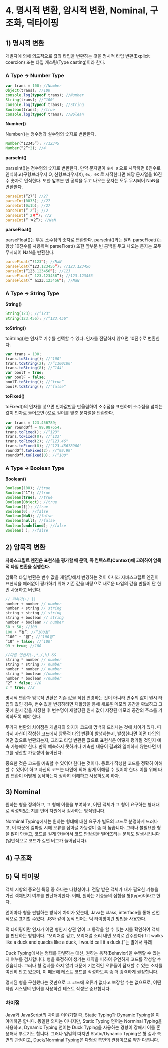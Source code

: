 # 4. 명시적 변환, 암시적 변환, Nominal, 구조화, 덕타이핑

## 1) 명시적 변환

개발자에 의해 의도적으로 값의 타입을 변환하는 것을 명시적 타입 변환(Explicit coercion) 또는 타입 캐스팅(Type casting)이라 한다.

### A Type → Number Type

```js
var trans = 100; //Number
Object(trans); //100
console.log(typeof trans); //Number
String(trans); //”100"
console.log(typeof trans); //String
Boolean(trans); //true
console.log(typeof trans); //Bolean
```

**Number()**

Number()는 정수형과 실수형의 숫자로 변환한다.

```js
Number(“12345”); //12345
Number(“2”*2); //4
```

**parseInt()**

parseInt()는 정수형의 숫자로 변환한다. 만약 문자열이 `숫자 0` 으로 시작하면 8진수로 인식하고(구형브라우저 O, 신형브라우저X), `0x, 0X` 로 시작한다면 해당 문자열을 16진수 숫자로 인식한다. 또한 앞부분 빈 공백을 두고 나오는 문자는 모두 무시되어 NaN을 반환한다.

```js
parseInt(“27”) //27
parseInt(0033); //27
parseInt(0x1b); //27
parseInt(“ 2”); //2
parseInt(“ 2ㅎ”); //2
parseInt(“ ㅎ2”); //NaN
```

**parseFloat()**

parseFloat()는 부동 소수점의 숫자로 변환한다. parseInt()와는 달리 parseFloat()는 항상 10진수를 사용하며 parseFloat() 또한 앞부분 빈 공백을 두고 나오는 문자는 모두 무시되어 NaN을 반환한다.

```js
parseFloat(“!123”); //NaN
parseFloat(“123.123456”); //123.123456
parseInt(“123.123456”); //123
parseFloat(“ 123.123456”); //123.123456
parseFloat(“ a123.123456”); //NaN
```

### A Type → String Type

**String()**

```js
String(123); //”123"
String(123.456); //”123.456"
```

**toString()**

toString()는 인자로 기수를 선택할 수 있다. 인자를 전달하지 않으면 10진수로 변환한다.

```js
var trans = 100;
trans.toString(); //”100"
trans.toString(2); //”1100100"
trans.toString(8); //”144"
var boolT = true;
var boolF = false;
boolT.toString(); //”true”
boolF.toString(); //”false”
```

**toFixed()**

toFixed()의 인자를 넣으면 인자값만큼 반올림하여 소수점을 표현하며 소수점을 넘치는 값이 인자로 들어오면 `0`으로 길이를 맞춘 문자열을 반환한다.

```js
var trans = 123.456789;
var roundOff = 99.987654;
trans.toFixed(); //”123"
trans.toFixed(0); //”123"
trans.toFixed(2); //”123.46"
trans.toFixed(8); //”123.45678900"
roundOff.toFixed(2); //”99.99"
roundOff.toFixed(0); //”100"
```

### A Type → Boolean Type

**Boolean()**

```js
Boolean(100); //true
Boolean(“1”); //true
Boolean(true); //true
Boolean(Object); //true
Boolean([]); //true
Boolean(0); //false
Boolean(NaN); //false
Boolean(null); //false
Boolean(undefined); //false
Boolean( ); //false
```



## 2) 암묵적 변환

**자바스크립트 엔진은 표현식을 평가할 때 문맥, 즉 컨텍스트(Context)에 고려하여 암묵적 타입 변환을 실행한다.**

암묵적 타입 변환은 변수 값을 재할당해서 변경하는 것이 아니라 자바스크립트 엔진이 표현식을 에러없이 평가하기 위해 기존 값을 바탕으로 새로운 타입의 값을 만들어 단 한번 사용하고 버린다. 

```js
// 더하기(+) ||
number + number // number
number + string // string
string + string // string
string + boolean // string
number + boolean // number
50 + 50; //100
100 + “점”; //”100점”
“100” + “점”; //”100점”
“10” + false; //”100"
99 + true; //100
```

```js
//다른 연산자(-,*,/,%) &&
string * number // number
string * string // number
number * number // number
string * boolean //number
number * boolean //number
“2” * false; //0
2 * true; //2
```

명시적 변환과 암묵적 변환은 기존 값을 직접 변경하는 것이 아니라 변수의 값이 원시 타입의 값인 경우, 변수 값을 변경하려면 재할당을 통해 새로운 메모리 공간을 확보하고 그 곳에 원시 값을 저장한 후 변수명이 재할당된 원시 값이 저장된 메모리 공간의 주소를 기억하도록 해야 한다.

두가지 변환의 차이점은 개발자의 의지가 코드에 명백히 드러나는 것에 차이가 있다. 따라서 자신이 작성한 코드에서 암묵적 타입 변환이 발생하는지, 발생한다면 어떤 타입의 어떤 값으로 변환되는지, 그리고 타입 변환된 값으로 표현식은 어떻게 평가될 것인지 예측 가능해야 한다. 만약 예측하지 못하거나 예측한 내용이 결과와 일치하지 않는다면 버그를 생산할 가능성이 높아진다. 

중요한 것은 코드를 예측할 수 있어야 한다는 것이다. 동료가 작성한 코드를 정확히 이해할 수 있어야 하고 자신의 코드는 타인에 의해 쉽게 이해될 수 있어야 한다. 이를 위해 타입 변환이 어떻게 동작하는지 정확히 이해하고 사용하도록 하자.

## 3) Nominal

원하는 형을 정의하고, 그 형에 이름을 부여하고, 어떤 객체가 그 형이 요구하는 형태대로 작성되었는지를 언어 차원에서 검사하는 방식입니다.

Norminal Typing에서는 원하는 형태에 대한 요구가 별도의 코드로 분명하게 드러나고, 이 때문에 컴파일 시에 오류를 잡아낼 가능성이 좀 더 높습니다. 그러나 불필요한 형을 많이 만들고, 코드를 길게 만들어서 코드 안정성을 떨어뜨리는 문제도 발생시킵니다(일반적으로 코드가 길면 버그가 늘어납니다).

## 4) 구조화



## 5) 덕 타이핑

객체 지향의 중요한 특징 중 하나는 다형성이다. 전달 받은 객체가 내가 필요한 기능을 가진 객체인지 여부를 판단해야한다. 이때, 원하는 기증들의 집합을 형(type)이라고 한다. 

언어마다 형을 판별하는 방식에 차이가 있는데, Java는 class, interface를 통해 선언적으로 표기할 수있다. JS와 같이 동적 언어는 덕 타이핑이란 방법을 사용한다.

덕 타이핑이란 인자가 어떤 형인지 상관 없이 그 동작을 할 수 있는 지를 확인하여 객체를 판단하는 방법이다.  “오리처럼 걷고, 오리처럼 소리 내면 오리로 간주한다(If it walks like a duck and quacks like a duck, I would call it a duck.)”는 말에서 유래

Duck Typing에서는 형태를 판별하는 대신, 원하는 동작(Behavior)을 수행할 수 있는지 여부를 검사합니다. 형을 특정하여 생기는 제약을 피하여 유연하게 코드를 작성할 수 있습니다. 그러나 형 검사를 하지 않기 때문에 기본적인 오류들이 잠재할 수 있는 소지를 여전히 안고 있으며, 이 때문에 테스트 코드를 작성하도록 좀 더 강력하게 권장합니다.

명시된 형을 구현했다는 것만으로 그 코드에 오류가 없다고 보장할 수는 없으므로, 어떤 타입 시스템의 언어를 사용하건 테스트 작성은 중요합니다.



### 차이점

Java와 JavaScript의 차이를 이야기할 때, Static Typing과 Dynamic Typing을 이야기하곤 합니다. 동일한 의미는 아니지만, Static Typing 언어는 Norminal Typing을 사용하고, Dynamic Typing 언어는 Duck Typing을 사용하는 경향이 강해서 이를 혼용해서 부르기도 합니다. 그러나 엄밀히 따지면 Static/Dynamic Typing은 형 검사 측면의 관점이고, Duck/Norminal Typing은 다형성 측면의 관점이므로 약간 다릅니다.